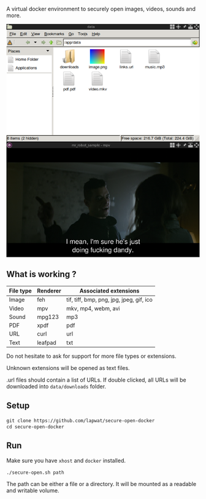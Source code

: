 A virtual docker environment to securely open images, videos, sounds and more.

![Screenshot](screenshot.png)

## What is working ?

File type | Renderer | Associated extensions
--- | --- | ---
Image | feh | tif, tiff, bmp, png, jpg, jpeg, gif, ico
Video | mpv | mkv, mp4, webm, avi
Sound | mpg123 | mp3
PDF | xpdf | pdf
URL | curl | url
Text | leafpad | txt

Do not hesitate to ask for support for more file types or extensions.

Unknown extensions will be opened as text files.

.url files should contain a list of URLs. If double clicked, all URLs will be downloaded into `data/downloads` folder.

## Setup

```
git clone https://github.com/lapwat/secure-open-docker
cd secure-open-docker
```

## Run

Make sure you have `xhost` and `docker` installed.

```
./secure-open.sh path
```

The path can be either a file or a directory. It will be mounted as a readable and writable volume.